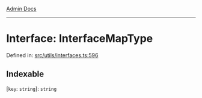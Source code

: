 [Admin Docs](/)

***

# Interface: InterfaceMapType

Defined in: [src/utils/interfaces.ts:596](https://github.com/Aad1tya27/talawa-admin/blob/dd4a08e622d0fa38bcf9758a530e8cdf917dbac8/src/utils/interfaces.ts#L596)

## Indexable

\[`key`: `string`\]: `string`
